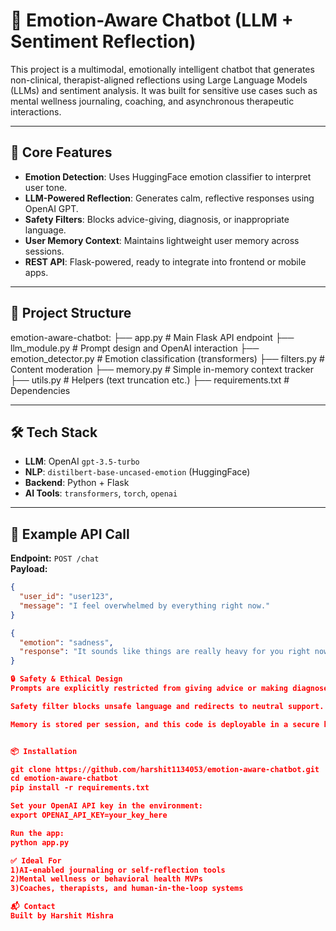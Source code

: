 # 🧠 Emotion-Aware Chatbot (LLM + Sentiment Reflection)

This project is a multimodal, emotionally intelligent chatbot that generates non-clinical, therapist-aligned reflections using Large Language Models (LLMs) and sentiment analysis. It was built for sensitive use cases such as mental wellness journaling, coaching, and asynchronous therapeutic interactions.

---

## 🎯 Core Features

- **Emotion Detection**: Uses HuggingFace emotion classifier to interpret user tone.
- **LLM-Powered Reflection**: Generates calm, reflective responses using OpenAI GPT.
- **Safety Filters**: Blocks advice-giving, diagnosis, or inappropriate language.
- **User Memory Context**: Maintains lightweight user memory across sessions.
- **REST API**: Flask-powered, ready to integrate into frontend or mobile apps.

---

## 🚀 Project Structure

emotion-aware-chatbot:
├── app.py # Main Flask API endpoint
├── llm_module.py # Prompt design and OpenAI interaction
├── emotion_detector.py # Emotion classification (transformers)
├── filters.py # Content moderation
├── memory.py # Simple in-memory context tracker
├── utils.py # Helpers (text truncation etc.)
├── requirements.txt # Dependencies


---

## 🛠️ Tech Stack

- **LLM**: OpenAI `gpt-3.5-turbo`
- **NLP**: `distilbert-base-uncased-emotion` (HuggingFace)
- **Backend**: Python + Flask
- **AI Tools**: `transformers`, `torch`, `openai`

---

## 🧪 Example API Call

**Endpoint:** `POST /chat`  
**Payload:**
```json
{
  "user_id": "user123",
  "message": "I feel overwhelmed by everything right now."
}

{
  "emotion": "sadness",
  "response": "It sounds like things are really heavy for you right now. I'm here with you."
}

🔒 Safety & Ethical Design
Prompts are explicitly restricted from giving advice or making diagnoses.

Safety filter blocks unsafe language and redirects to neutral support.

Memory is stored per session, and this code is deployable in a secure backend.


📦 Installation

git clone https://github.com/harshit1134053/emotion-aware-chatbot.git
cd emotion-aware-chatbot
pip install -r requirements.txt

Set your OpenAI API key in the environment:
export OPENAI_API_KEY=your_key_here

Run the app:
python app.py

✅ Ideal For
1)AI-enabled journaling or self-reflection tools
2)Mental wellness or behavioral health MVPs
3)Coaches, therapists, and human-in-the-loop systems

📬 Contact
Built by Harshit Mishra

